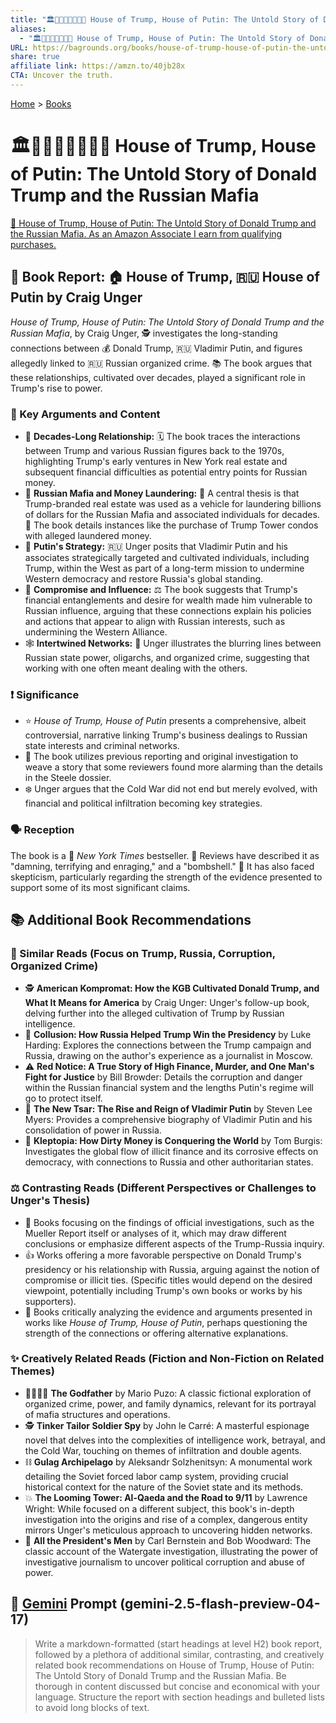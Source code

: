 ```yaml
---
title: "🏛️👹🇺🇸🏰👹🇷🇺 House of Trump, House of Putin: The Untold Story of Donald Trump and the Russian Mafia"
aliases:
  - "🏛️👹🇺🇸🏰👹🇷🇺 House of Trump, House of Putin: The Untold Story of Donald Trump and the Russian Mafia"
URL: https://bagrounds.org/books/house-of-trump-house-of-putin-the-untold-story-of-donald-trump-and-the-russian-mafia
share: true
affiliate link: https://amzn.to/40jb28x
CTA: Uncover the truth.
---
```

[Home](../index.md) > [Books](./index.md)  
# 🏛️👹🇺🇸🏰👹🇷🇺 House of Trump, House of Putin: The Untold Story of Donald Trump and the Russian Mafia  
[🛒 House of Trump, House of Putin: The Untold Story of Donald Trump and the Russian Mafia. As an Amazon Associate I earn from qualifying purchases.](https://amzn.to/40jb28x)  
  
## 📖 Book Report: 🏠 House of Trump, 🇷🇺 House of Putin by Craig Unger  
  
*House of Trump, House of Putin: The Untold Story of Donald Trump and the Russian Mafia*, by Craig Unger, 🕵️ investigates the long-standing connections between 💰 Donald Trump, 🇷🇺 Vladimir Putin, and figures allegedly linked to 🇷🇺 Russian organized crime. 📚 The book argues that these relationships, cultivated over decades, played a significant role in Trump's rise to power.  
  
### 🔑 Key Arguments and Content  
  
* 📅 **Decades-Long Relationship:** 🗓️ The book traces the interactions between Trump and various Russian figures back to the 1970s, highlighting Trump's early ventures in New York real estate and subsequent financial difficulties as potential entry points for Russian money.  
* 💸 **Russian Mafia and Money Laundering:** 🧺 A central thesis is that Trump-branded real estate was used as a vehicle for laundering billions of dollars for the Russian Mafia and associated individuals for decades. 🏢 The book details instances like the purchase of Trump Tower condos with alleged laundered money.  
* 🎯 **Putin's Strategy:** 🇷🇺 Unger posits that Vladimir Putin and his associates strategically targeted and cultivated individuals, including Trump, within the West as part of a long-term mission to undermine Western democracy and restore Russia's global standing.  
* 🤝 **Compromise and Influence:** ⚖️ The book suggests that Trump's financial entanglements and desire for wealth made him vulnerable to Russian influence, arguing that these connections explain his policies and actions that appear to align with Russian interests, such as undermining the Western Alliance.  
* 🕸️ **Intertwined Networks:** 🔗 Unger illustrates the blurring lines between Russian state power, oligarchs, and organized crime, suggesting that working with one often meant dealing with the others.  
  
### ❗ Significance  
  
* ⭐ *House of Trump, House of Putin* presents a comprehensive, albeit controversial, narrative linking Trump's business dealings to Russian state interests and criminal networks.  
* 📰 The book utilizes previous reporting and original investigation to weave a story that some reviewers found more alarming than the details in the Steele dossier.  
* ❄️ Unger argues that the Cold War did not end but merely evolved, with financial and political infiltration becoming key strategies.  
  
### 🗣️ Reception  
  
The book is a 🥇 *New York Times* bestseller. 📰 Reviews have described it as "damning, terrifying and enraging," and a "bombshell." 🧐 It has also faced skepticism, particularly regarding the strength of the evidence presented to support some of its most significant claims.  
  
## 📚 Additional Book Recommendations  
  
### 📖 Similar Reads (Focus on Trump, Russia, Corruption, Organized Crime)  
  
* 🕵️ **American Kompromat: How the KGB Cultivated Donald Trump, and What It Means for America** by Craig Unger: Unger's follow-up book, delving further into the alleged cultivation of Trump by Russian intelligence.  
* 🤝 **Collusion: How Russia Helped Trump Win the Presidency** by Luke Harding: Explores the connections between the Trump campaign and Russia, drawing on the author's experience as a journalist in Moscow.  
* ⚠️ **Red Notice: A True Story of High Finance, Murder, and One Man's Fight for Justice** by Bill Browder: Details the corruption and danger within the Russian financial system and the lengths Putin's regime will go to protect itself.  
* 👑 **The New Tsar: The Rise and Reign of Vladimir Putin** by Steven Lee Myers: Provides a comprehensive biography of Vladimir Putin and his consolidation of power in Russia.  
* 💸 **Kleptopia: How Dirty Money is Conquering the World** by Tom Burgis: Investigates the global flow of illicit finance and its corrosive effects on democracy, with connections to Russia and other authoritarian states.  
  
### ⚖️ Contrasting Reads (Different Perspectives or Challenges to Unger's Thesis)  
  
* 📄 Books focusing on the findings of official investigations, such as the Mueller Report itself or analyses of it, which may draw different conclusions or emphasize different aspects of the Trump-Russia inquiry.  
* 👍 Works offering a more favorable perspective on Donald Trump's presidency or his relationship with Russia, arguing against the notion of compromise or illicit ties. (Specific titles would depend on the desired viewpoint, potentially including Trump's own books or works by his supporters).  
* 🤔 Books critically analyzing the evidence and arguments presented in works like *House of Trump, House of Putin*, perhaps questioning the strength of the connections or offering alternative explanations.  
  
### ✨ Creatively Related Reads (Fiction and Non-Fiction on Related Themes)  
  
* 👨‍👩‍👧‍👦 **The Godfather** by Mario Puzo: A classic fictional exploration of organized crime, power, and family dynamics, relevant for its portrayal of mafia structures and operations.  
* 🕵️ **Tinker Tailor Soldier Spy** by John le Carré: A masterful espionage novel that delves into the complexities of intelligence work, betrayal, and the Cold War, touching on themes of infiltration and double agents.  
* ⛓️ **Gulag Archipelago** by Aleksandr Solzhenitsyn: A monumental work detailing the Soviet forced labor camp system, providing crucial historical context for the nature of the Soviet state and its methods.  
* 💥 **The Looming Tower: Al-Qaeda and the Road to 9/11** by Lawrence Wright: While focused on a different subject, this book's in-depth investigation into the origins and rise of a complex, dangerous entity mirrors Unger's meticulous approach to uncovering hidden networks.  
* 📰 **All the President's Men** by Carl Bernstein and Bob Woodward: The classic account of the Watergate investigation, illustrating the power of investigative journalism to uncover political corruption and abuse of power.  
  
## 💬 [Gemini](../software/gemini.md) Prompt (gemini-2.5-flash-preview-04-17)  
> Write a markdown-formatted (start headings at level H2) book report, followed by a plethora of additional similar, contrasting, and creatively related book recommendations on House of Trump, House of Putin: The Untold Story of Donald Trump and the Russian Mafia. Be thorough in content discussed but concise and economical with your language. Structure the report with section headings and bulleted lists to avoid long blocks of text.